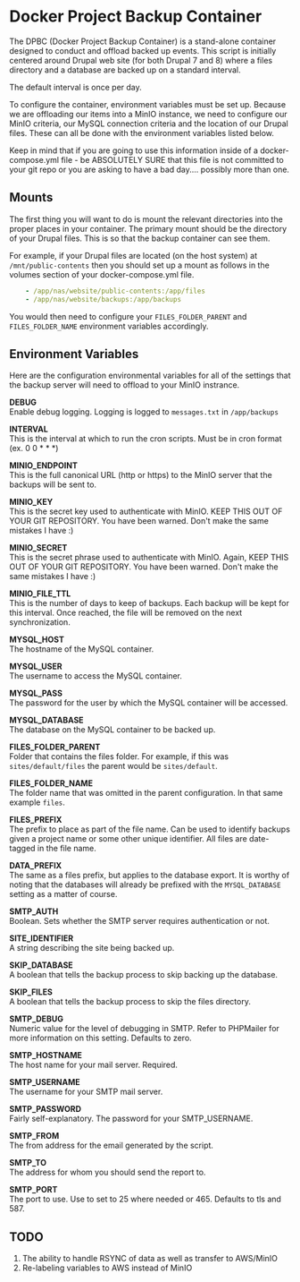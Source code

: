 # Docker Project Backup Container

The DPBC (Docker Project Backup Container) is a stand-alone container designed to conduct and offload backed up events. This script is initially centered around Drupal web site (for both Drupal 7 and 8) where a files directory and a database are backed up on a standard interval. 

The default interval is once per day.

To configure the container, environment variables must be set up. Because we are offloading our items into a MinIO instance, we need to configure our MinIO criteria, our MySQL connection criteria and the location of our Drupal files. These can all be done with the environment variables listed below.

Keep in mind that if you are going to use this information inside of a docker-compose.yml file - be ABSOLUTELY SURE that this file is not committed to your git repo or you are asking to have a bad day.... possibly more than one.

## Mounts  

The first thing you will want to do is mount the relevant directories into the proper places in your container. The primary mount should be the directory of your Drupal files. This is so that the backup container can see them.

For example, if your Drupal files are located (on the host system) at `/mnt/public-contents` then you should set up a mount as follows in the volumes section of your docker-compose.yml file.

```yaml
    - /app/nas/website/public-contents:/app/files
    - /app/nas/website/backups:/app/backups
```

You would then need to configure your `FILES_FOLDER_PARENT` and `FILES_FOLDER_NAME` environment variables accordingly.

## Environment Variables  

Here are the configuration environmental variables for all of the settings that the backup server will need to offload to your MinIO instrance.

**DEBUG**  
Enable debug logging. Logging is logged to `messages.txt` in `/app/backups`  

**INTERVAL**  
This is the interval at which to run the cron scripts. Must be in cron format (ex. 0 0 * * *)  

**MINIO_ENDPOINT**  
This is the full canonical URL (http or https) to the MinIO server that the backups will be sent to.  

**MINIO_KEY**  
This is the secret key used to authenticate with MinIO. KEEP THIS OUT OF YOUR GIT REPOSITORY. You have been warned. Don't make the same mistakes I have :)  

**MINIO_SECRET**  
This is the secret phrase used to authenticate with MinIO. Again, KEEP THIS OUT OF YOUR GIT REPOSITORY. You have been warned. Don't make the same mistakes I have :)  

**MINIO_FILE_TTL**  
This is the number of days to keep of backups. Each backup will be kept for this interval. Once reached, the file will be removed on the next synchronization.  

**MYSQL_HOST**  
The hostname of the MySQL container.  

**MYSQL_USER**  
The username to access the MySQL container.  

**MYSQL_PASS**  
The password for the user by which the MySQL container will be accessed.  

**MYSQL_DATABASE**  
The database on the MySQL container to be backed up.  

**FILES_FOLDER_PARENT**  
Folder that contains the files folder. For example, if this was `sites/default/files` the parent would be `sites/default`.  

**FILES_FOLDER_NAME**  
The folder name that was omitted in the parent configuration. In that same example `files`.  

**FILES_PREFIX**  
The prefix to place as part of the file name. Can be used to identify backups given a project name or some other unique identifier. All files are date-tagged in the file name.  

**DATA_PREFIX**  
The same as a files prefix, but applies to the database export. It is worthy of noting that the databases will already be prefixed with the `MYSQL_DATABASE` setting as a matter of course.  

**SMTP_AUTH**  
Boolean. Sets whether the SMTP server requires authentication or not.  

**SITE_IDENTIFIER**  
A string describing the site being backed up.  

**SKIP_DATABASE**  
A boolean that tells the backup process to skip backing up the database.  

**SKIP_FILES**  
A boolean that tells the backup process to skip the files directory.  

**SMTP_DEBUG**  
Numeric value for the level of debugging in SMTP. Refer to PHPMailer for more information on this setting. Defaults to zero.  

**SMTP_HOSTNAME**  
The host name for your mail server. Required.  

**SMTP_USERNAME**  
The username for your SMTP mail server.  

**SMTP_PASSWORD**  
Fairly self-explanatory. The password for your SMTP_USERNAME.  

**SMTP_FROM**  
The from address for the email generated by the script.  

**SMTP_TO**  
The address for whom you should send the report to.  

**SMTP_PORT**  
The port to use. Use to set to 25 where needed or 465. Defaults to tls and 587.  


## TODO  

1. The ability to handle RSYNC of data as well as transfer to AWS/MinIO
2. Re-labeling variables to AWS instead of MinIO
